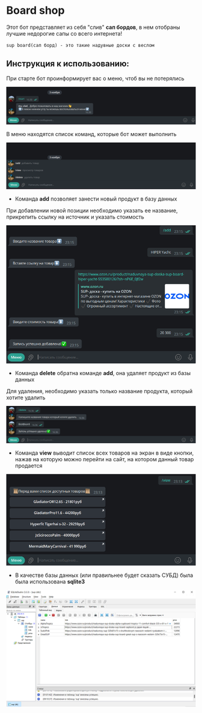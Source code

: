 # Board shop
Этот бот представляет из себя "слив" **сап бордов**,
 в нем отобраны лучшие недорогие сапы со всего интернета!

    sup board(сап борд) - это такие надувные доски с веслом

## Инструкция к использованию:
При старте бот проинформирует вас о меню, чтоб вы не потерялись

![start](images/start.png)

В меню находятся список команд, которые бот может выполнить

![menu](images/menu.png)
    
+ Команда **add** позволяет занести новый продукт в базу данных

При добавлении новой позиции необходимо указать ее название,
прикрепить ссылку на источник и указать стоимость

![add](images/add.png)

+ Команда **delete** обратна команде **add**,
она удаляет продукт из базы данных

Для удаления, необходимо указать только название продукта,
который хотите удалить

![delete](images/delete.png)

+ Команда **view** выводит список всех товаров на экран в виде кнопки,
нажав на которую можно перейти на сайт, на котором данный товар продается 

![view](images/view.png)

+ В качестве базы данных (или правильнее будет сказать СУБД) была 
была использована **sqlite3**

![db](images/db.png)
